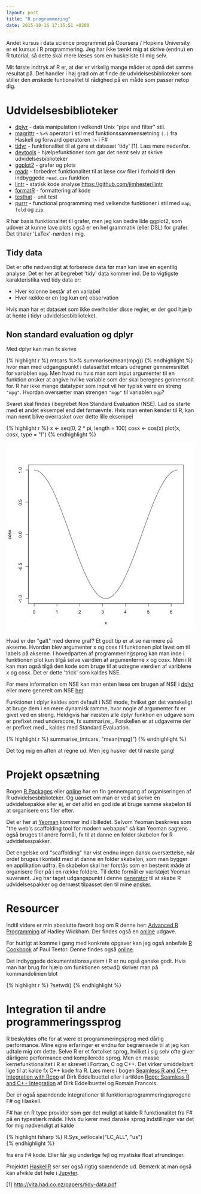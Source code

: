 ```yaml
---
layout: post
title: "R programmering"
date: 2015-10-16 17:15:51 +0200
---
```


Andet kursus i data science programmet på Coursera / Hopkins University er et kursus i R programmering. Jeg har ikke tænkt mig at skrive (endnu) en R tutorial, så dette skal mere læses som en huskeliste til mig selv.

Mit første indtryk af R er, at der er virkelig mange måder at opnå det samme resultat på. Det handler i høj grad om at finde de udvidelsesbiblioteker som stiller den ønskede funtionalitet til rådighed på en måde som passer netop dig.

# Udvidelsesbiblioteker

 * [dplyr](https://github.com/hadley/dplyr) - data manipulation i velkendt Unix "pipe and filter" stil.
 * [magrittr](https://github.com/smbache/magrittr) - `%>%` operator i stil med funktionssammensætning `(.)` fra Haskell og forward operatoren `|>` i F#
 * [tidyr](https://github.com/hadley/tidyr) - funktionalitet til at gøre et datasæt 'tidy' [1]. Læs mere nedenfor.
 * [devtools](https://github.com/hadley/devtools) - hjælpefunktioner som gør det nemt selv at skrive udvidelsesbiblioteker
 * [ggplot2](http://ggplot2.org/book/) - grafer og plots
 * [readr](https://github.com/hadley/readr) - forbedret funktionalitet til at læse csv filer i forhold til den indbyggede `read.csv` funktion
 * [lintr](https://github.com/jimhester/lintr) - statisk kode analyse  https://github.com/jimhester/lintr
 * [formatR](https://github.com/yihui/formatR) - formattering af kode
 * [testhat](https://github.com/hadley/testthat) - unit test
 * [purrr](https://github.com/hadley/purrr) - functional programming med velkendte funktioner i stil med `map`, `fold` og `zip`.

R har basis funktionalitet til grafer, men jeg kan bedre lide ggplot2, som udover at kunne lave plots også er en hel grammatik (eller DSL) for grafer. Det tiltaler 'LaTex'-nørden i mig.

## Tidy data
Det er ofte nødvendigt at forberede data før man kan lave en egentlig analyse. Det er her at begrebet 'tidy' data kommer ind. De to vigtigste karakteristika ved tidy data er:

  * Hver kolonne består af en variabel
  * Hver række er en (og kun en) observation

Hvis man har et datasæt som ikke overholder disse regler, er der god hjælp at hente i tidyr udvidelsesbiblioteket.

## Non standard evaluation og dplyr
Med dplyr kan man fx skrive

{% highlight r %}
mtcars %>% summarise(mean(mpg))
{% endhighlight %}
hvor man med udgangspunkt i datasættet mtcars udregner gennemsnittet for variablen `mpg`. Men hvad nu hvis man som input argumenter til en funktion ønsker at angive hvilke variable som der skal beregnes gennemsnit for. R har ikke mange datatyper som input vil her typisk være en streng `"mpg"`. Hvordan oversætter man strengen `"mgp"` til variablen `mgp`?

Svaret skal findes i begrebet Non Standard Evaluation (NSE). Lad os starte med et andet eksempel end det førnævnte. Hvis man enten kender til R, kan man nemt blive overrasket over dette lille eksempel


{% highlight r %}
x <- seq(0, 2 * pi, length = 100)
cosx <- cos(x)
plot(x, cosx, type = "l")
{% endhighlight %}

![center](/../images/2015-10-16-r-programmering/unnamed-chunk-3-1.png) 

Hvad er der "galt" med denne graf? Et godt tip er at se nærmere på akserne. Hvordan blev argumenter x og cosx til funktionen plot lavet om til labels på akserne. I hovedparten af programmeringsprog kan man inde i funktionen plot kun tilgå selve værdien af argumenterne x og cosx. Men i R kan man også tilgå den kode som bruge til at udregne værdien af variblene x og cosx. Det er dette 'trick' som kaldes NSE.

For mere information om NSE kan man enten læse om brugen af NSE i [dplyr](https://cran.r-project.org/web/packages/dplyr/vignettes/nse.html) eller mere generelt om NSE [her](http://adv-r.had.co.nz/Computing-on-the-language.html#capturing-expressions).

Funktioner i dplyr kaldes som default i NSE mode, hvilket gør det vanskeligt at bruge dem i en mere dynamisk ramme, hvor nogle af argumenter fx er givet ved en streng. Heldigvis har næsten alle dplyr funktion en udgave som er prefixet med underscore, fx summarize_. Forskellen er at udgaverne der er prefixet med _ kaldes med Standard Evaluation. 

{% highlight r %}
summarise_(mtcars, "mean(mpg)")
{% endhighlight %}

Det tog mig en aften at regne ud. Men jeg husker det til næste gang!

# Projekt opsætning
Bogen [R Packages](http://shop.oreilly.com/product/0636920034421.do) eller [online](http://r-pkgs.had.co.nz/) har en fin gennemgang af organiseringen af R udvidelsesbiblioteker. Og uanset om man er ved at skrive en udvidelsepakke eller ej, er det altid en god ide at bruge samme skabelon til at organisere ens filer efter.

Det er her at [Yeoman](http://yeoman.io/) kommer ind i billedet. Selvom Yeoman beskrives som "the web's scaffolding tool for modern webapps" så kan Yeoman sagtens også bruges til andre formål, fx til at danne en folder skabelon for R udvidelsespakker.

Det engelske ord "scaffolding" har vist endnu ingen dansk oversættelse, når ordet bruges i kontekt med at danne en folder skabelon, som man bygger en applikation udfra. En skabelon skal her forstås som en bestemt måde at organisere filer på i en række foldere. Til dette formål er værktøjet Yeoman suverænt. Jeg har taget udgangspunkt i denne [generator](https://github.com/kirillseva/generator-newpackage) til at skabe R udvidelsespakker og dernæst tilpasset den til mine [ønsker](https://github.com/carsten-j/generator-newpackage).

# Resourcer
Indtil videre er min absolutte favorit bog om R denne her: [Advanced R Programming](www.amzn.com/1466586966) af Hadley Wickham. Der findes også en [online](http://adv-r.had.co.nz/) udgave. 

For hurtigt at komme i gang med konkrete opgaver kan jeg også anbefale [R Cookbook](www.amzn.com/0596809158) af Paul Teetor. Denne findes også [online](http://www.cookbook-r.com/).

Det indbyggede dokumentationssystem i R er nu også ganske godt. Hvis man har brug for hjælp om funktionen setwd() skriver man på kommandolinien blot


{% highlight r %}
?setwd()
{% endhighlight %}

# Integration til andre programmeringssprog
R beskyldes ofte for at være et programmeringsprog med dårlig performance. Mine egne erfaringer er endnu for begrænsede til at jeg kan udtale mig om dette. Selve R er et fortolket sprog, hvilket i sig selv ofte giver dårligere performance end kompilerede sprog. Men en masse kernefunktionalitet i R er skrevet i Fortran, C og C++. Det virker umiddelbart lige til at kalde fx C++ kode fra R. Læs mere i bogen [Seamless R and C++ Integration with Rcpp](www.amzn.com/1461468671) af Dirk Eddelbuettel eller i artiklen [Rcpp: Seamless R and C++ Integration](http://www.jstatsoft.org/index.php/jss/article/view/v040i08/v40i08.pdf) 
af Dirk Eddelbuettel og Romain Francois.

Der er også spændende integrationer til funktionsprogrammeringsprogene F# og Haskell. 

F# har en R type provider som gør det muligt at kalde R funktionalitet fra F# på en typestærk måde. Hvis du kører med danske sprog indstillinger var det for mig nødvendigt at kalde 

{% highlight fsharp %}
R.Sys_setlocale("LC_ALL", "us")   
{% endhighlight %}

fra ens F# kode. Eller får jeg underlige fejl og mystiske float afrundinger.

Projektet [HaskellR](http://www.tweag.io/blog/programming-r-at-native-speed-using-haskell) ser ser også rigtig spændende ud. Bemærk at man også kan afvikle det hele i [Jupyter](https://jupyter.org/). 

[1] http://vita.had.co.nz/papers/tidy-data.pdf
